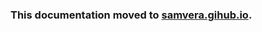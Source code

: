 

### This documentation moved to [samvera.gihub.io](http://samvera.github.io/customize-metadata-generate-work-type.html).

